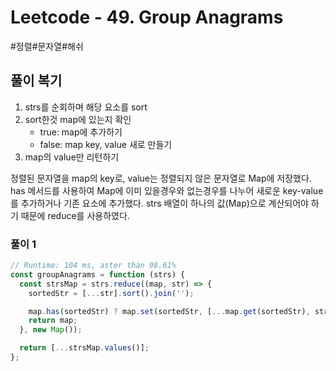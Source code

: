 # Leetcode - 49. Group Anagrams

#정렬#문자열#해쉬

## 풀이 복기

1. strs를 순회하며 해당 요소를 sort
2. sort한것 map에 있는지 확인
   - true: map에 추가하기
   - false: map key, value 새로 만들기
3. map의 value만 리턴하기

정렬된 문자열을 map의 key로, value는 정렬되지 않은 문자열로 Map에 저장했다. has 메서드를 사용하여 Map에 이미 있을경우와 없는경우를 나누어 새로운 key-value를 추가하거나 기존 요소에 추가했다. strs 배열이 하나의 값(Map)으로 계산되어야 하기 때문에 reduce를 사용하였다.

### 풀이 1

```js
// Runtime: 104 ms, aster than 98.61%
const groupAnagrams = function (strs) {
  const strsMap = strs.reduce((map, str) => {
    sortedStr = [...str].sort().join('');

    map.has(sortedStr) ? map.set(sortedStr, [...map.get(sortedStr), str]) : map.set(sortedStr, [str]);
    return map;
  }, new Map());

  return [...strsMap.values()];
};
```

